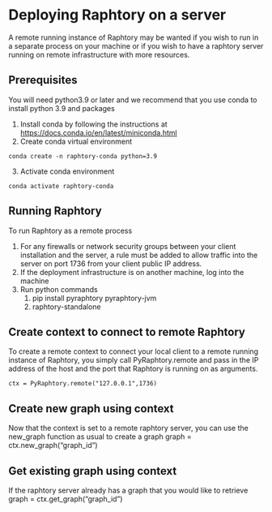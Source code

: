 # Deploying Raphtory on a server

A remote running instance of Raphtory may be wanted if you wish to run in a separate process on your machine or if you wish to have a raphtory server running on remote infrastructure with more resources.

## Prerequisites
You will need python3.9 or later and we recommend that you use conda to install python 3.9 and packages

1. Install conda by following the instructions at https://docs.conda.io/en/latest/miniconda.html
2. Create conda virtual environment
```
conda create -n raphtory-conda python=3.9
```
3. Activate conda environment
```
conda activate raphtory-conda
```

## Running Raphtory
To run Raphtory as a remote process
1. For any firewalls or network security groups between your client installation and the server, a rule must be added to allow traffic into the server on port 1736 from your client public IP address. 
2. If the deployment infrastructure is on another machine, log into the machine
3. Run python commands
    1. pip install pyraphtory pyraphtory-jvm
    2. raphtory-standalone

## Create context to connect to remote Raphtory
To create a remote context to connect your local client to a remote running instance of Raphtory, you simply call PyRaphtory.remote and pass in the IP address of the host and the port that Raphtory is running on as arguments.
```
ctx = PyRaphtory.remote("127.0.0.1",1736)
```

## Create new graph using context
Now that the context is set to a remote raphtory server, you can use the new_graph function as usual to create a graph
graph = ctx.new_graph(“graph_id”)

## Get existing graph using context
If the raphtory server already has a graph that you would like to retrieve
graph = ctx.get_graph(“graph_id”)


